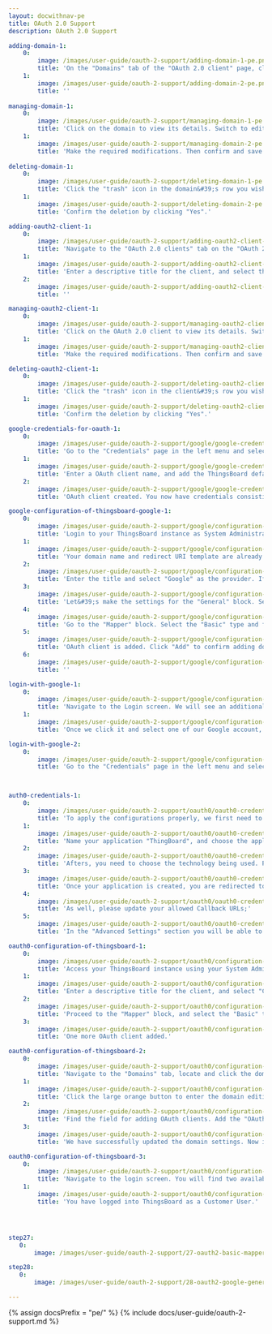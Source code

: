 ```yaml
---
layout: docwithnav-pe
title: OAuth 2.0 Support
description: OAuth 2.0 Support

adding-domain-1:
    0:
        image: /images/user-guide/oauth-2-support/adding-domain-1-pe.png
        title: 'On the "Domains" tab of the "OAuth 2.0 client" page, click the "plus" icon to begin adding a new domain. Provide your domain name and OAuth 2.0 client. Then, click "Add".'
    1:
        image: /images/user-guide/oauth-2-support/adding-domain-2-pe.png
        title: ''
    
managing-domain-1:
    0:
        image: /images/user-guide/oauth-2-support/managing-domain-1-pe.png
        title: 'Click on the domain to view its details. Switch to editing mode by clicking the large orange button;'
    1:
        image: /images/user-guide/oauth-2-support/managing-domain-2-pe.png
        title: 'Make the required modifications. Then confirm and save the changes by clicking the "Apply Changes" button.'
    
deleting-domain-1:
    0:
        image: /images/user-guide/oauth-2-support/deleting-domain-1-pe.png
        title: 'Click the "trash" icon in the domain&#39;s row you wish to remove;'
    1:
        image: /images/user-guide/oauth-2-support/deleting-domain-2-pe.png
        title: 'Confirm the deletion by clicking "Yes".'

adding-oauth2-client-1:
    0:
        image: /images/user-guide/oauth-2-support/adding-oauth2-client-1-pe.png
        title: 'Navigate to the "OAuth 2.0 clients" tab on the "OAuth 2.0" page. Click the "plus" icon to begin adding a new OAuth 2.0 client;'
    1:
        image: /images/user-guide/oauth-2-support/adding-oauth2-client-2-pe.png
        title: 'Enter a descriptive title for the client, and select the authentication provider from the dropdown menu. Provide the Client ID and Client Secret obtained from your authentication provider. Configure advanced settings as necessary. Then, click "Add".'
    2:
        image: /images/user-guide/oauth-2-support/adding-oauth2-client-3-pe.png
        title: ''

managing-oauth2-client-1:
    0:
        image: /images/user-guide/oauth-2-support/managing-oauth2-client-1-pe.png
        title: 'Click on the OAuth 2.0 client to view its details. Switch to editing mode by clicking the large orange button;'
    1:
        image: /images/user-guide/oauth-2-support/managing-oauth2-client-2-pe.png
        title: 'Make the required modifications. Then confirm and save the changes by clicking the "Apply Changes" button.'

deleting-oauth2-client-1:
    0:
        image: /images/user-guide/oauth-2-support/deleting-oauth2-client-1-pe.png
        title: 'Click the "trash" icon in the client&#39;s row you wish to remove;'
    1:
        image: /images/user-guide/oauth-2-support/deleting-oauth2-client-2-pe.png
        title: 'Confirm the deletion by clicking "Yes".'

google-credentials-for-oauth-1:
    0:
        image: /images/user-guide/oauth-2-support/google/google-credentials-for-oauth/google-credentials-for-oauth-1.png
        title: 'Go to the "Credentials" page in the left menu and select "OAuth client ID" from the "Create credentials" dropdown menu;'
    1:
        image: /images/user-guide/oauth-2-support/google/google-credentials-for-oauth/google-credentials-for-oauth-2.png
        title: 'Enter a OAuth client name, and add the ThingsBoard default redirect URI (if you use ThingsBoard installed locally), which we are going to use in this example, to the "Authorized Redirect URIs" section. Click "Create";'
    2:
        image: /images/user-guide/oauth-2-support/google/google-credentials-for-oauth/google-credentials-for-oauth-3.png
        title: 'OAuth client created. You now have credentials consisting of a Client ID and a Client secret;'

google-configuration-of-thingsboard-google-1:
    0:
        image: /images/user-guide/oauth-2-support/google/configuration-of-thingsboard/google-configuration-of-thingsboard-1-pe.png
        title: 'Login to your ThingsBoard instance as System Administrator. Navigate to the "Domains" tab, and click "plus" icon;'
    1:
        image: /images/user-guide/oauth-2-support/google/configuration-of-thingsboard/google-configuration-of-thingsboard-2-pe.png
        title: 'Your domain name and redirect URI template are already specified here. Now we need to add an OAuth 2.0 client. Click "Create" to begin;'
    2:
        image: /images/user-guide/oauth-2-support/google/configuration-of-thingsboard/google-configuration-of-thingsboard-3-pe.png
        title: 'Enter the title and select "Google" as the provider. If necessary, specify the allowed platforms, or leave all. Now, enter the Client ID and Client secret from the Google API Console. Then, expand the "Advanced settings" menu;'
    3:
        image: /images/user-guide/oauth-2-support/google/configuration-of-thingsboard/google-configuration-of-thingsboard-4-pe.png
        title: 'Let&#39;s make the settings for the "General" block. Select "POST" in the "Client authentication method" field. Then check the "Allow user creation" checkbox. Add to the scope field: "email", "openid", and "profile";'
    4:
        image: /images/user-guide/oauth-2-support/google/configuration-of-thingsboard/google-configuration-of-thingsboard-5-pe.png
        title: 'Go to the "Mapper" block. Select the "Basic" type and fill in the fields, if necessary (described in more detail below in this article in the "Basic" mapper part). Some configurations are available only in ThingsBoard Professional Edition. Then, click "Add" to confirm adding OAuth 2 client.'
    5:
        image: /images/user-guide/oauth-2-support/google/configuration-of-thingsboard/google-configuration-of-thingsboard-6-pe.png
        title: 'OAuth client is added. Click "Add" to confirm adding domain.'
    6:
        image: /images/user-guide/oauth-2-support/google/configuration-of-thingsboard/google-configuration-of-thingsboard-7-pe.png
        title: ''

login-with-google-1:
    0:
        image: /images/user-guide/oauth-2-support/google/configuration-of-thingsboard/login-with-google-1-pe.png
        title: 'Navigate to the Login screen. We will see an additional "Login with Google" option;'
    1:
        image: /images/user-guide/oauth-2-support/google/configuration-of-thingsboard/login-with-google-2-pe.png
        title: 'Once we click it and select one of our Google account, we are going to be logged into ThingsBoard with our Google’s email as a Tenant Administrator email;'

login-with-google-2:
    0:
        image: /images/user-guide/oauth-2-support/google/configuration-of-thingsboard/login-with-google-3-pe.png
        title: 'Go to the "Credentials" page in the left menu and select "OAuth client ID" from the "Create credentials" dropdown menu;'



auth0-credentials-1:
    0:
        image: /images/user-guide/oauth-2-support/oauth0/oauth0-credentials/oauth0-credentials-1.png
        title: 'To apply the configurations properly, we first need to obtain OAuth 2.0 credentials. Therefore, we first go to the OAuth0 Management Console and create a new application "Java Spring Boot" of the "Regular Web App" type;'
    1:
        image: /images/user-guide/oauth-2-support/oauth0/oauth0-credentials/oauth0-credentials-2.png
        title: 'Name your application "ThingBoard", and choose the application type - "Regular Web Applications";'
    2:
        image: /images/user-guide/oauth-2-support/oauth0/oauth0-credentials/oauth0-credentials-3.png
        title: 'Afters, you need to choose the technology being used. Please, choose the "Java Spring Boot" technology;'
    3:
        image: /images/user-guide/oauth-2-support/oauth0/oauth0-credentials/oauth0-credentials-4.png
        title: 'Once your application is created, you are redirected to the application details page. Navigate to the "Settings" tab to find the Client ID and Client Secret;'
    4:
        image: /images/user-guide/oauth-2-support/oauth0/oauth0-credentials/oauth0-credentials-5.png
        title: 'As well, please update your allowed Callback URLs;'
    5:
        image: /images/user-guide/oauth-2-support/oauth0/oauth0-credentials/oauth0-credentials-6.png
        title: 'In the "Advanced Settings" section you will be able to find all the required URLs (endpoints) for OAuth 2.0 configuration. Click "Save Changes" button.'

oauth0-configuration-of-thingsboard-1:
    0:
        image: /images/user-guide/oauth-2-support/oauth0/configuration-of-thingsboard/oauth0-configuration-of-thingsboard-1-pe.png
        title: 'Access your ThingsBoard instance using your System Administrator credentials. Navigate to the "OAuth 2.0 clients" tab, and click "plus" icon to add a new client;'
    1:
        image: /images/user-guide/oauth-2-support/oauth0/configuration-of-thingsboard/oauth0-configuration-of-thingsboard-2-pe.png
        title: 'Enter a descriptive title for the client, and select "Custom" as the provider from the dropdown. If necessary, specify the allowed platforms, or leave all. Now enter the *Client ID* and *Client secret* obtained from the OAuth0 Management Console. In the "General" block of the "Advanced settings" section, fill in all the necessary URLs, choose "POST" for the client authentication method, and enter "Auth0" as the provider label. Next, check the "Allow user creation" box. Add the following scopes in the scope field: "openid", "email", "profile";'
    2:
        image: /images/user-guide/oauth-2-support/oauth0/configuration-of-thingsboard/oauth0-configuration-of-thingsboard-3-pe.png
        title: 'Proceed to the "Mapper" block, and select the "Basic" type. Fill in the other fields as needed (details on these are provided below in this article under the "Basic mapper" section). Some mapper configurations may only be available in the ThingsBoard Professional Edition. Click Add to confirm and finalize the addition of your new OAuth 2.0 client;'
    3:
        image: /images/user-guide/oauth-2-support/oauth0/configuration-of-thingsboard/oauth0-configuration-of-thingsboard-4-pe.png
        title: 'One more OAuth client added.'

oauth0-configuration-of-thingsboard-2:
    0:
        image: /images/user-guide/oauth-2-support/oauth0/configuration-of-thingsboard/oauth0-configuration-of-thingsboard-5-pe.png
        title: 'Navigate to the "Domains" tab, locate and click the domain you added previously;'
    1:
        image: /images/user-guide/oauth-2-support/oauth0/configuration-of-thingsboard/oauth0-configuration-of-thingsboard-6-pe.png
        title: 'Click the large orange button to enter the domain editing mode;'
    2:
        image: /images/user-guide/oauth-2-support/oauth0/configuration-of-thingsboard/oauth0-configuration-of-thingsboard-7-pe.png
        title: 'Find the field for adding OAuth clients. Add the "OAuth0" client alongside the existing "OAuth2 authentication with Google" client. Make sure to save the changes to update your domain settings;'
    3:
        image: /images/user-guide/oauth-2-support/oauth0/configuration-of-thingsboard/oauth0-configuration-of-thingsboard-8-pe.png
        title: 'We have successfully updated the domain settings. Now it contains both providers used in our example.'

oauth0-configuration-of-thingsboard-3:
    0:
        image: /images/user-guide/oauth-2-support/oauth0/configuration-of-thingsboard/oauth0-configuration-of-thingsboard-9-pe.png
        title: 'Navigate to the login screen. You will find two available login methods: Google and Auth0. Click on the "Login with Auth0" button. Use your Auth0 credentials to log in as a Customer User. This method allows you to quickly and securely log into the system using your Auth0 credentials;'
    1:
        image: /images/user-guide/oauth-2-support/oauth0/configuration-of-thingsboard/oauth0-configuration-of-thingsboard-10-pe.png
        title: 'You have logged into ThingsBoard as a Customer User.'




step27:
   0:
       image: /images/user-guide/oauth-2-support/27-oauth2-basic-mapper-pe.png

step28:
   0:
       image: /images/user-guide/oauth-2-support/28-oauth2-google-general-mapper-custom.png

---
```


{% assign docsPrefix = "pe/" %}
{% include docs/user-guide/oauth-2-support.md %}